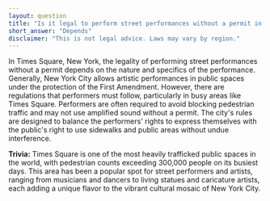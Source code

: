 ```yaml
---
layout: question
title: "Is it legal to perform street performances without a permit in Times Square, New York?"
short_answer: "Depends"
disclaimer: "This is not legal advice. Laws may vary by region."
---
```


In Times Square, New York, the legality of performing street performances without a permit depends on the nature and specifics of the performance. Generally, New York City allows artistic performances in public spaces under the protection of the First Amendment. However, there are regulations that performers must follow, particularly in busy areas like Times Square. Performers are often required to avoid blocking pedestrian traffic and may not use amplified sound without a permit. The city's rules are designed to balance the performers' rights to express themselves with the public's right to use sidewalks and public areas without undue interference.

**Trivia:** Times Square is one of the most heavily trafficked public spaces in the world, with pedestrian counts exceeding 300,000 people on its busiest days. This area has been a popular spot for street performers and artists, ranging from musicians and dancers to living statues and caricature artists, each adding a unique flavor to the vibrant cultural mosaic of New York City.

